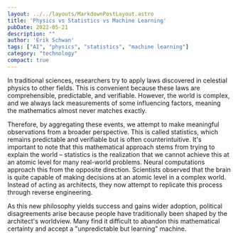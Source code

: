 ```yaml
---
layout: ../../layouts/MarkdownPostLayout.astro
title: 'Physics vs Statistics vs Machine Learning'
pubDate: 2022-05-21
description: ""
author: 'Erik Schwan'
tags: ["AI", "physics", "statistics", "machine learning"]
category: "technology"
compact: true
---
```

In traditional sciences, researchers try to apply laws discovered in celestial physics to other fields. This is convenient because these laws are comprehensible, predictable, and verifiable. However, the world is complex, and we always lack measurements of some influencing factors, meaning the mathematics almost never matches exactly.

Therefore, by aggregating these events, we attempt to make meaningful observations from a broader perspective. This is called statistics, which remains predictable and verifiable but is often counterintuitive. It's important to note that this mathematical approach stems from trying to explain the world – statistics is the realization that we cannot achieve this at an atomic level for many real-world problems.
Neural computations approach this from the opposite direction. Scientists observed that the brain is quite capable of making decisions at an atomic level in a complex world. Instead of acting as architects, they now attempt to replicate this process through reverse engineering.

As this new philosophy yields success and gains wider adoption, political disagreements arise because people have traditionally been shaped by the architect's worldview. Many find it difficult to abandon this mathematical certainty and accept a "unpredictable but learning" machine.
